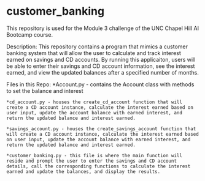 # customer_banking
This repository is used for the Module 3 challenge of the UNC Chapel Hill AI Bootcamp course. 

Description: This repository contains a program that mimics a customer banking system that will allow the user to calculate and track interest earned on savings and CD accounts. By running this applicaiton, users will be able to enter their savings and CD account information, see the interest earned, and view the updated balances after a specified number of months.

Files in this Repo:
    *Account.py - contains the Account class with methods to set the balance and interest

    *cd_account.py - houses the create_cd_account function that will create a CD account instance, calculate the interest earned based on user input, update the account balance with earned interest, and return the updated balance and interest earned.
   
    *savings_account.py - houses the create_savings_account function that will create a CD account instance, calculate the interest earned based on user input, update the account balance with earned interest, and return the updated balance and interest earned.

    *customer_banking.py - this file is where the main function will reside and prompt the user to enter the savings and CD account details, call the corresponding functions to calculate the interest earned and update the balances, and display the results.